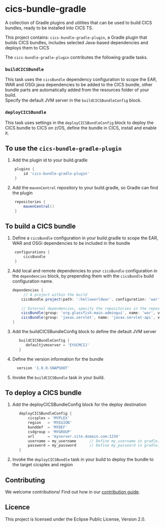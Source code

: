 # cics-bundle-gradle

A collection of Gradle plugins and utilities that can be used to build CICS bundles, ready to be installed into CICS TS.

This project contains:
  `cics-bundle-gradle-plugin`, a Gradle plugin that builds CICS bundles, includes selected Java-based dependencies and 
 deploys them to CICS 

 The `cics-bundle-gradle-plugin` contributes the following gradle tasks.
  
### `buildCICSBundle`
  This task uses the `cicsBundle` dependency configuration to scope the EAR, WAR and OSGi java dependencies to be added 
  to the CICS bundle, other bundle parts are automatically added from the resources folder of your build.  
  Specify the default JVM server in the `buildCICSBundleConfig` block.
  
### `deployCICSBundle`
 This task uses settings in the `deployCICSBundleConfig` block to deploy the CICS bundle to CICS on z/OS, 
 define the bundle in CICS, install and enable it.
 
## To use the `cics-bundle-gradle-plugin` 
1. Add the plugin id to your build.gradle
    ```gradle
     plugins {
         id 'cics-bundle-gradle-plugin'
     }
    ```
2. Add the `mavenCentral` repository to your build.gradle, so Gradle can find the plugin 
    ```gradle
     repositories {
         mavenCentral()
     }
    ```

## To build a CICS bundle
1. Define a `cicsBundle` configuration in your build.gradle to scope the EAR, WAR and OSGi dependencies
 to be included in the bundle
    ```gradle
     configurations {
         cicsBundle
     }
    ```
 2. Add local and remote dependencies to your `cicsBundle` configuration in the `dependencies` block, by prepending them 
 with the `cicsBundle` build configuration name.
     ```gradle
     dependencies {
          // A project within the build
         cicsBundle project(path: ':helloworldwar', configuration: 'war')
         
         // External dependencies, specify the repositories in the repositories block as usual
         cicsBundle(group: 'org.glassfish.main.admingui', name: 'war', version: '5.1.0', ext: 'war'  )
         cicsBundle(group: 'javax.servlet', name: 'javax.servlet-api', version: '3.1.0', ext: 'jar')
     }
     ```
 3. Add the buildCICSBundleConfig block to define the default JVM server
     ```gradle
        buildCICSBundleConfig {
           defaultjvmserver = 'EYUCMCIJ'
        } 
     ```
 4. Define the version information for the bundle
     ```gradle
       version '1.0.0-SNAPSHOT'
     ```
 5. Invoke the `buildCICSBundle` task in your build.

 
 ## To deploy a CICS bundle
 
 1. Add the deployCICSBundleConfig block for the deploy destination
      ```gradle
         deployCICSBundleConfig {
             cicsplex = 'MYPLEX'
             region   = 'MYEGION'
             bunddef  = 'MYDEF'
             csdgroup = 'MYGROUP'
             url      = 'myserver.site.domain.com:1234'
             username = my_username      // Define my_username in gradle.properties file
             password = my_password      // Define my_password in gradle.properties file   
         }
    ```

 2. Invoke the `deployCICSBundle` task in your build to deploy the bundle to the target cicsplex and region
 

## Contributing

We welcome contributions! Find out how in our [contribution guide](CONTRIBUTING.md).

## Licence

This project is licensed under the Eclipse Public License, Version 2.0.
